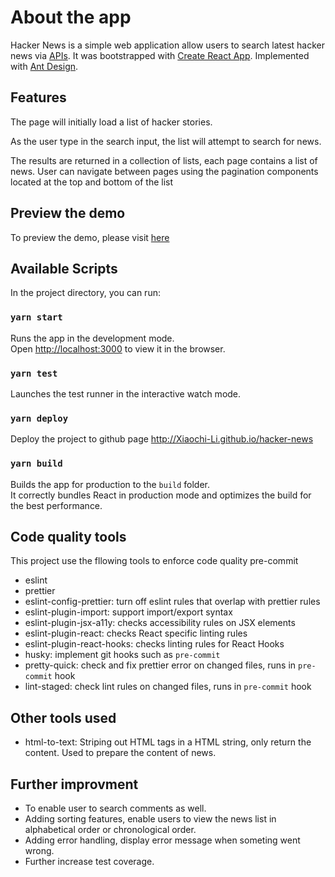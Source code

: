 # About the app

Hacker News is a simple web application allow users to search latest hacker news via [APIs](https://hn.algolia.com/api). It was bootstrapped with [Create React App](https://github.com/facebook/create-react-app). Implemented with [Ant Design](https://ant.design/).

## Features

The page will initially load a list of hacker stories.

As the user type in the search input, the list will attempt to search for news.

The results are returned in a collection of lists, each page contains a list of news. User can navigate between pages using the pagination components located at the top and bottom of the list

## Preview the demo

To preview the demo, please visit [here](https://xiaochi-li.github.io/hacker-news/)

## Available Scripts

In the project directory, you can run:

### `yarn start`

Runs the app in the development mode.\
Open [http://localhost:3000](http://localhost:3000) to view it in the browser.

### `yarn test`

Launches the test runner in the interactive watch mode.

### `yarn deploy`

Deploy the project to github page http://Xiaochi-Li.github.io/hacker-news

### `yarn build`

Builds the app for production to the `build` folder.\
It correctly bundles React in production mode and optimizes the build for the best performance.

## Code quality tools
This project use the fllowing tools to enforce code quality pre-commit
* eslint 
* prettier
* eslint-config-prettier: turn off eslint rules that overlap with prettier rules
* eslint-plugin-import: support import/export syntax
* eslint-plugin-jsx-a11y: checks accessibility rules on JSX elements
* eslint-plugin-react: checks React specific linting rules 
* eslint-plugin-react-hooks: checks linting rules for React Hooks
* husky: implement git hooks such as `pre-commit`
* pretty-quick: check and fix prettier error on changed files, runs in `pre-commit` hook
* lint-staged: check lint rules on changed files, runs in `pre-commit` hook

## Other tools used
* html-to-text: Striping out HTML tags in a HTML string, only return the content. Used to prepare the content of news.

## Further improvment
* To enable user to search comments as well.
* Adding sorting features, enable users to view the news list in alphabetical order or chronological order.
* Adding error handling, display error message when someting went wrong.
* Further increase test coverage.